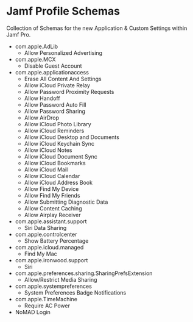 # Jamf Profile Schemas

Collection of Schemas for the new Application & Custom Settings within Jamf Pro.

* com.apple.AdLib
  * Allow Personalized Advertising
* com.apple.MCX
  * Disable Guest Account
* com.apple.applicationaccess 
  * Erase All Content And Settings
  * Allow iCloud Private Relay
  * Allow Password Proximity Requests
  * Allow Handoff
  * Allow Password Auto Fill
  * Allow Password Sharing
  * Allow AirDrop
  * Allow iCloud Photo Library
  * Allow iCloud Reminders
  * Allow iCloud Desktop and Documents
  * Allow iCloud Keychain Sync
  * Allow iCloud Notes
  * Allow iCloud Document Sync
  * Allow iCloud Bookmarks
  * Allow iCloud Mail
  * Allow iCloud Calendar
  * Allow iCloud Address Book
  * Allow Find My Device
  * Allow Find My Friends
  * Allow Submitting Diagnostic Data
  * Allow Content Caching
  * Allow Airplay Receiver
* com.apple.assistant.support
  * Siri Data Sharing
* com.apple.controlcenter
  * Show Battery Percentage
* com.apple.icloud.managed
  * Find My Mac
* com.apple.ironwood.support
  * Siri
* com.apple.preferences.sharing.SharingPrefsExtension
  * Allow/Restrict Media Sharing
* com.apple.systempreferences
  * System Preferences Badge Notifications
* com.apple.TimeMachine
  * Require AC Power
* NoMAD Login

